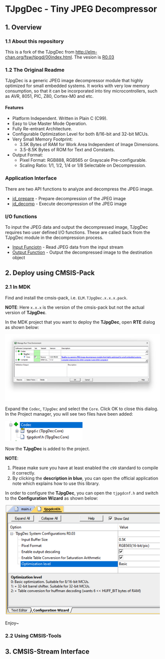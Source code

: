 # TJpgDec - Tiny JPEG Decompressor 



## 1. Overview

### 1.1 About this repository

This is a fork of the TJpgDec from http://elm-chan.org/fsw/tjpgd/00index.html. The vesion is [R0.03](http://elm-chan.org/fsw/tjpgd/arc/tjpgd3.zip)



### 1.2 The Original Readme

TJpgDec is a generic JPEG image decompressor module that highly optimized for small embedded systems. It works with very low memory consumption, so that it can be incorporated into tiny microcontrollers, such as AVR, 8051, PIC, Z80, Cortex-M0 and etc.

#### Features

- Platform Independent. Written in Plain C (C99).
- Easy to Use Master Mode Operation.
- Fully Re-entrant Architecture.
- Configurable Optimization Level for both 8/16-bit and 32-bit MCUs.
- Very Small Memory Footprint:
  - 3.5K Bytes of RAM for Work Area Independent of Image Dimensions.
  - 3.5-8.5K Bytes of ROM for Text and Constants.
- Output Format:
  - Pixel Format: RGB888, RGB565 or Grayscale Pre-configurable.
  - Scaling Ratio: 1/1, 1/2, 1/4 or 1/8 Selectable on Decompression.

### Application Interface

There are two API functions to analyze and decompress the JPEG image.

- [jd_prepare](http://elm-chan.org/fsw/tjpgd/en/prepare.html) - Prepare decompression of the JPEG image
- [jd_decomp](http://elm-chan.org/fsw/tjpgd/en/decomp.html) - Execute decompression of the JPEG image

### I/O functions

To input the JPEG data and output the decompressed image, TJpgDec requires two user defined I/O functions. These are called back from the TJpgDec module in the decompression process.

- [Input Funciotn](http://elm-chan.org/fsw/tjpgd/en/input.html) - Read JPEG data from the input stream
- [Output Function](http://elm-chan.org/fsw/tjpgd/en/output.html) - Output the decompressed image to the destination object


## 2. Deploy using CMSIS-Pack

### 2.1 In MDK

Find and install the cmsis-pack, i.e. `ELM.TJpgDec.x.x.x.pack`. 

**NOTE**: Here `x.x.x` is the version of the cmsis-pack but not the actual version of **TJpgDec**.

In the MDK project that you want to deploy the **TJpgDec**, open **RTE** dialog as shown below:

![](./documents/pictures/RTE.png) 

Expand the `Codec`, `TJpgDec` and select the `Core`. Click OK to close this dialog. In the Project manager, you will see two files have been added:

![](./documents/pictures/Project_Manager_Codec.png) 

Now the **TJpgDec** is added to the project. 

**NOTE**: 

1. Please make sure you have at least enabled the `c99` standard to compile it correctly. 
2. By clicking the **description in blue**, you can open the official application note which explains how to use this library.



In order to configure the **TJpgDec**, you can open the `tjpgdcnf.h` and switch to the **Configuration Wizard** as shown below:



![](./documents/pictures/ConfigurationWizard.png)  

Enjoy~



### 2.2 Using CMSIS-Tools



## 3. CMSIS-Stream Interface
